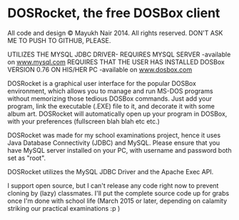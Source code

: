 DOSRocket, the free DOSBox client
==========================================================================================================
All code and design © Mayukh Nair 2014. All rights reserved. DON'T ASK ME TO PUSH TO GITHUB, PLEASE.

UTILIZES THE MYSQL JDBC DRIVER- REQUIRES MYSQL SERVER -available on www.mysql.com
REQUIRES THAT THE USER HAS INSTALLED DOSBox VERSION 0.76 ON HIS/HER PC -available on www.dosbox.com


DOSRocket is a graphical user interface for the popular DOSBox environment, which allows you to manage and run MS-DOS programs without memorizing those tedious DOSBox commands. Just add your program, link the 
executable (.EXE) file to it, and decorate it with some album art. DOSRocket will automatically open up your program in DOSBox, with your preferences (fullscreen blah blah etc etc.)

DOSRocket was made for my school examinations project, hence it uses Java Database Connectivity (JDBC) and MySQL. Please ensure that you have MySQL server installed on your PC, with username and password both set as "root".  

DOSRocket utilizes the MySQL JDBC Driver and the Apache Exec API.

I support open source, but I can't release any code right now to prevent cloning by (lazy) classmates. I'll put the complete source code up for grabs once I'm done with school life (March 2015 or later, depending on calamity striking our practical examinations :p )